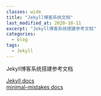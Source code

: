 ```yaml
---
classes: wide
title: "Jekyll博客系统文档"
last_modified_at: 2020-10-11
excerpt: "Jekyll博客系统搭建参考文档"
categories:
  - blog
tags:
  - Jekyll
---
```


Jekyll博客系统搭建参考文档

[Jekyll docs][jekyll-docs]  
[minimal-mistakes docs][minimal-mistakes]



[minimal-mistakes]: https://mmistakes.github.io/minimal-mistakes/docs/quick-start-guide/
[jekyll-docs]: https://www.jekyll.com.cn/docs/